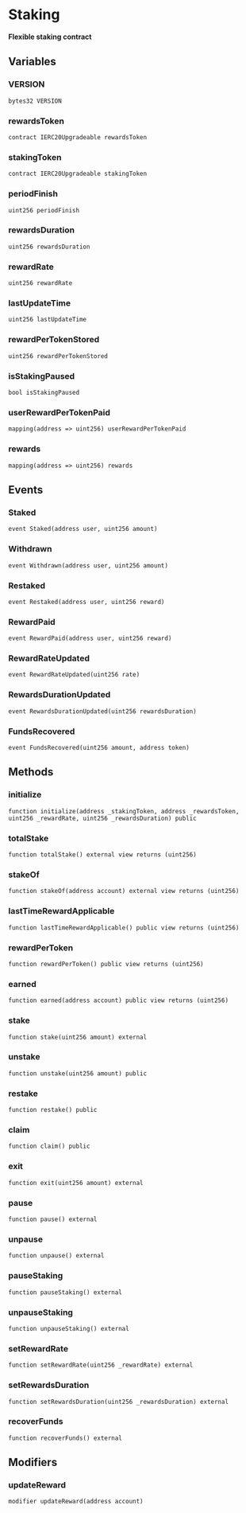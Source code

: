 # Staking

**Flexible staking contract**




## Variables

### VERSION

```solidity
bytes32 VERSION
```
### rewardsToken

```solidity
contract IERC20Upgradeable rewardsToken
```
### stakingToken

```solidity
contract IERC20Upgradeable stakingToken
```
### periodFinish

```solidity
uint256 periodFinish
```
### rewardsDuration

```solidity
uint256 rewardsDuration
```
### rewardRate

```solidity
uint256 rewardRate
```
### lastUpdateTime

```solidity
uint256 lastUpdateTime
```
### rewardPerTokenStored

```solidity
uint256 rewardPerTokenStored
```
### isStakingPaused

```solidity
bool isStakingPaused
```
### userRewardPerTokenPaid

```solidity
mapping(address => uint256) userRewardPerTokenPaid
```
### rewards

```solidity
mapping(address => uint256) rewards
```

## Events

### Staked



```solidity
event Staked(address user, uint256 amount)
```
### Withdrawn



```solidity
event Withdrawn(address user, uint256 amount)
```
### Restaked



```solidity
event Restaked(address user, uint256 reward)
```
### RewardPaid



```solidity
event RewardPaid(address user, uint256 reward)
```
### RewardRateUpdated



```solidity
event RewardRateUpdated(uint256 rate)
```
### RewardsDurationUpdated



```solidity
event RewardsDurationUpdated(uint256 rewardsDuration)
```
### FundsRecovered



```solidity
event FundsRecovered(uint256 amount, address token)
```

## Methods

### initialize



```solidity
function initialize(address _stakingToken, address _rewardsToken, uint256 _rewardRate, uint256 _rewardsDuration) public
```


### totalStake



```solidity
function totalStake() external view returns (uint256)
```


### stakeOf



```solidity
function stakeOf(address account) external view returns (uint256)
```


### lastTimeRewardApplicable



```solidity
function lastTimeRewardApplicable() public view returns (uint256)
```


### rewardPerToken



```solidity
function rewardPerToken() public view returns (uint256)
```


### earned



```solidity
function earned(address account) public view returns (uint256)
```


### stake



```solidity
function stake(uint256 amount) external
```


### unstake



```solidity
function unstake(uint256 amount) public
```


### restake



```solidity
function restake() public
```


### claim



```solidity
function claim() public
```


### exit



```solidity
function exit(uint256 amount) external
```


### pause



```solidity
function pause() external
```


### unpause



```solidity
function unpause() external
```


### pauseStaking



```solidity
function pauseStaking() external
```


### unpauseStaking



```solidity
function unpauseStaking() external
```


### setRewardRate



```solidity
function setRewardRate(uint256 _rewardRate) external
```


### setRewardsDuration



```solidity
function setRewardsDuration(uint256 _rewardsDuration) external
```


### recoverFunds



```solidity
function recoverFunds() external
```



## Modifiers

### updateReward



```solidity
modifier updateReward(address account)
```


